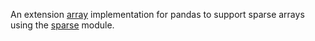 An extension [array](https://pandas.pydata.org/pandas-docs/stable/extending.html) implementation for pandas to support sparse arrays using the [sparse](https://sparse.pydata.org/en/latest/index.html) module.
